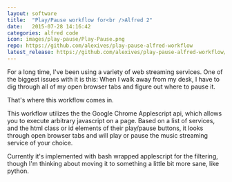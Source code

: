 ```yaml
---
layout: software
title:  "Play/Pause workflow for<br />Alfred 2"
date:   2015-07-28 14:16:42
categories: alfred code
icon: images/play-pause/Play-Pause.png
repo: https://github.com/alexives/play-pause-alfred-workflow
latest_release: https://github.com/alexives/play-pause-alfred-workflow/releases/latest
---
```


For a long time, I've been using a variety of web streaming services. One of the biggest issues with it is this: When I walk away from my desk, I have to dig through all of my open browser tabs and figure out where to pause it.

That's where this workflow comes in.

This workflow utilizes the the Google Chrome Applescript api, which allows you to execute arbitrary javascript on a page. Based on a list of services, and the html class or id elements of their play/pause buttons, it looks through open browser tabs and will play or pause the music streaming service of your choice.

Currently it's implemented with bash wrapped applescript for the filtering, though I'm thinking about moving it to something a little bit more sane, like python. 